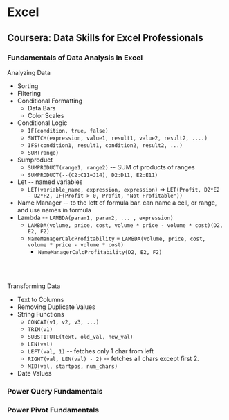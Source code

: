 # Excel

## Coursera: Data Skills for Excel Professionals

### Fundamentals of Data Analysis In Excel

Analyzing Data

- Sorting
- Filtering
- Conditional Formatting
  - Data Bars
  - Color Scales
- Conditional Logic
  - `IF(condition, true, false)`
  - `SWITCH(expression, value1, result1, value2, result2, ....)`
  - `IFS(condition1, result1, condition2, result2, ...)`
  - `SUM(range)`
- Sumproduct  
  - `SUMPRODUCT(range1, range2)` -- SUM of products of ranges
  - `SUMPRODUCT(--(C2:C11=J14), D2:D11, E2:E11)`
- Let -- named variables  
  - `LET(variable_name, expression, expression)` => `LET(Profit, D2*E2 - D2*F2, IF(Profit > 0, Profit, "Not Profitable"))`
- Name Manager -- to the left of formula bar. can name a cell, or range, and use names in formula
- Lambda -- `LAMBDA(param1, param2, ... , expression)`
  - `LAMBDA(volume, price, cost, volume * price - volume * cost)(D2, E2, F2)`
  - `NameManagerCalcProfitability` = `LAMBDA(volume, price, cost, volume * price - volume * cost)`
    - `NameManagerCalcProfitability(D2, E2, F2)`


<br/><br/>

Transforming Data

- Text to Columns
- Removing Duplicate Values
- String Functions
  - `CONCAT(v1, v2, v3, ...)`
  - `TRIM(v1)`
  - `SUBSTITUTE(text, old_val, new_val)`
  - `LEN(val)`
  - `LEFT(val, 1)` -- fetches only 1 char from left
  - `RIGHT(val, LEN(val) - 2)` -- fetches all chars except first 2. 
  - `MID(val, startpos, num_chars)`
- Date Values

### Power Query Fundamentals

### Power Pivot Fundamentals